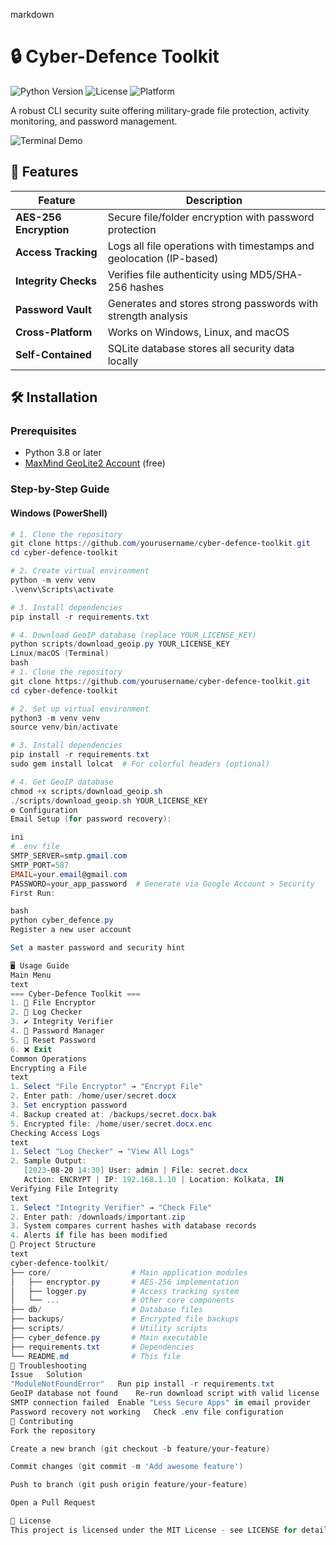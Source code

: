 markdown
# 🔒 Cyber-Defence Toolkit

![Python Version](https://img.shields.io/badge/python-3.8%2B-blue)
![License](https://img.shields.io/badge/license-MIT-green)
![Platform](https://img.shields.io/badge/platform-Windows%20%7C%20Linux%20%7C%20macOS-lightgrey)

A robust CLI security suite offering military-grade file protection, activity monitoring, and password management.

![Terminal Demo](demo.gif)

## 🌟 Features

| Feature                | Description                                                                 |
|------------------------|-----------------------------------------------------------------------------|
| **AES-256 Encryption** | Secure file/folder encryption with password protection                      |
| **Access Tracking**    | Logs all file operations with timestamps and geolocation (IP-based)         |
| **Integrity Checks**   | Verifies file authenticity using MD5/SHA-256 hashes                         |
| **Password Vault**     | Generates and stores strong passwords with strength analysis                |
| **Cross-Platform**     | Works on Windows, Linux, and macOS                                         |
| **Self-Contained**     | SQLite database stores all security data locally                            |

## 🛠️ Installation

### Prerequisites
- Python 3.8 or later
- [MaxMind GeoLite2 Account](https://dev.maxmind.com/geoip/geolite2-free-geolocation-data) (free)

### Step-by-Step Guide

#### Windows (PowerShell)
```powershell
# 1. Clone the repository
git clone https://github.com/yourusername/cyber-defence-toolkit.git
cd cyber-defence-toolkit

# 2. Create virtual environment
python -m venv venv
.\venv\Scripts\activate

# 3. Install dependencies
pip install -r requirements.txt

# 4. Download GeoIP database (replace YOUR_LICENSE_KEY)
python scripts/download_geoip.py YOUR_LICENSE_KEY
Linux/macOS (Terminal)
bash
# 1. Clone the repository
git clone https://github.com/yourusername/cyber-defence-toolkit.git
cd cyber-defence-toolkit

# 2. Set up virtual environment
python3 -m venv venv
source venv/bin/activate

# 3. Install dependencies
pip install -r requirements.txt
sudo gem install lolcat  # For colorful headers (optional)

# 4. Get GeoIP database
chmod +x scripts/download_geoip.sh
./scripts/download_geoip.sh YOUR_LICENSE_KEY
⚙️ Configuration
Email Setup (for password recovery):

ini
# .env file
SMTP_SERVER=smtp.gmail.com
SMTP_PORT=587
EMAIL=your.email@gmail.com
PASSWORD=your_app_password  # Generate via Google Account > Security
First Run:

bash
python cyber_defence.py
Register a new user account

Set a master password and security hint

🖥️ Usage Guide
Main Menu
text
=== Cyber-Defence Toolkit ===
1. 🔐 File Encryptor
2. 📜 Log Checker
3. ✔️ Integrity Verifier
4. 🔑 Password Manager
5. 🔄 Reset Password
6. ❌ Exit
Common Operations
Encrypting a File
text
1. Select "File Encryptor" → "Encrypt File"
2. Enter path: /home/user/secret.docx
3. Set encryption password
4. Backup created at: /backups/secret.docx.bak
5. Encrypted file: /home/user/secret.docx.enc
Checking Access Logs
text
1. Select "Log Checker" → "View All Logs"
2. Sample Output:
   [2023-08-20 14:30] User: admin | File: secret.docx
   Action: ENCRYPT | IP: 192.168.1.10 | Location: Kolkata, IN
Verifying File Integrity
text
1. Select "Integrity Verifier" → "Check File"
2. Enter path: /downloads/important.zip
3. System compares current hashes with database records
4. Alerts if file has been modified
📂 Project Structure
text
cyber-defence-toolkit/
├── core/                  # Main application modules
│   ├── encryptor.py       # AES-256 implementation
│   ├── logger.py          # Access tracking system
│   └── ...                # Other core components
├── db/                    # Database files
├── backups/               # Encrypted file backups
├── scripts/               # Utility scripts
├── cyber_defence.py       # Main executable
├── requirements.txt       # Dependencies
└── README.md              # This file
🚨 Troubleshooting
Issue	Solution
"ModuleNotFoundError"	Run pip install -r requirements.txt
GeoIP database not found	Re-run download script with valid license
SMTP connection failed	Enable "Less Secure Apps" in email provider
Password recovery not working	Check .env file configuration
🤝 Contributing
Fork the repository

Create a new branch (git checkout -b feature/your-feature)

Commit changes (git commit -m 'Add awesome feature')

Push to branch (git push origin feature/your-feature)

Open a Pull Request

📜 License
This project is licensed under the MIT License - see LICENSE for details.
